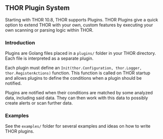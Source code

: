 ## THOR Plugin System

Starting with THOR 10.8, THOR supports Plugins. THOR Plugins give a quick option to extend THOR with your own,
custom features by executing your own scanning or parsing logic within THOR.

### Introduction

Plugins are Golang files placed in a `plugins/` folder in your THOR directory. Each file is interpreted as a separate plugin.

Each plugin must define an `Init(thor.Configuration, thor.Logger, thor.RegisterActions)` function. This function is called
on THOR startup and allows plugins to define the conditions when a plugin should be notified.

Plugins are notified when their conditions are matched by some analyzed data, including said data. They can then work
with this data to possibly create alerts or scan further data.

### Examples

See the `examples/` folder for several examples and ideas on how to write THOR plugins.